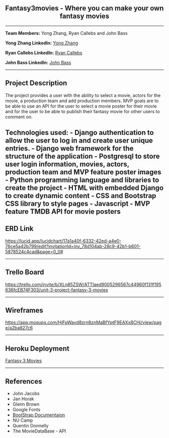 ## <center> Fantasy3movies - Where you can make your own fantasy movies</center>
---
**Team Members:** Yong Zhang, Ryan Callebs and John Bass
  
**Yong Zhang LinkedIn:** [Yong Zhang](www.linkedin.com/in/yong-zhang-a1597bb7/)
  
**Ryan Callebs LinkedIn:** [Ryan Callebs](www.linkedin.com)
  
**John Bass LinkedIn:** [John Bass](www.linkedin.com/in/john-bass1)
  
---

## Project Description
  The project provides a user with the ability to select a movie, actors for the movie, a production team and add production members.  MVP goals are
  to be able to use an API for the user to select a movie poster for their movie and for the user to be able to publish their fantasy movie for other
  users to comment on.

  **Technologies used:** 
    - Django authentication to allow the user to log in and create user unique entries.
    - Django web framework for the structure of the application
    - Postgresql to store user login information, movies, actors, production team and MVP feature poster images
    - Python programming language and libraries to create the project
    - HTML with embedded Django to create dynamic content
    - CSS and Bootstrap CSS library to style pages
    - Javascript
    - MVP feature TMDB API for movie posters
---  
## ERD Link

https://lucid.app/lucidchart/17a1a40f-6332-42ed-a4e0-76ce5a42b799/edit?invitationId=inv_78d104ab-28c9-42b1-b601-5878524c4cad&page=0_0#

---
  
## Trello Board
  
  https://trello.com/invite/b/XLn85ZSW/ATTIaed9005296567c44960f131f195636fcEB74F303/unit-3-project-fantasy-3-movies

---
  
## Wireframes
  
https://app.moqups.com/HjFpWavd8zrn8znMaBfYptF9EAXx8CHi/view/page/a2ba827c6

---

## Heroku Deployment

[Fantasy 3 Movies](https://fantasy3movies-f741e9546ca3.herokuapp.com/)

---

## References

- John Jacobs
- Jan Horak
- Glenn Brown
- Google Fonts
- [BootStrap Documentaion](https://getbootstrap.com/docs/5.3/getting-started/introduction/
)
- NU Camp
- Quentin Donnelly
- The MovieDataBase - API 